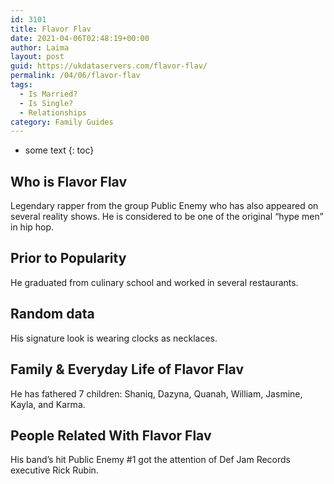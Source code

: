 ```yaml
---
id: 3101
title: Flavor Flav
date: 2021-04-06T02:48:19+00:00
author: Laima
layout: post
guid: https://ukdataservers.com/flavor-flav/
permalink: /04/06/flavor-flav
tags:
  - Is Married?
  - Is Single?
  - Relationships
category: Family Guides
---
```


* some text
{: toc}


## Who is Flavor Flav
                  
                  
                  
Legendary rapper from the group Public Enemy who has also appeared on several reality shows. He is considered to be one of the original &#8220;hype men&#8221; in hip hop.
                  
              
            
              
            
                
                
                
## Prior to Popularity
                  
                  
                  
He graduated from culinary school and worked in several restaurants.
                  
              
            
              
            
                
                
                
## Random data
                  
                  
                  
His signature look is wearing clocks as necklaces.
                  
              
            
              
            
                
                
                
## Family & Everyday Life of Flavor Flav
                  
                  
                  
He has fathered 7 children: Shaniq, Dazyna, Quanah, William, Jasmine, Kayla, and Karma.
                  
              
            
              
            
                
                
                
## People Related With Flavor Flav
                  
                  
                  
His band&#8217;s hit Public Enemy #1 got the attention of Def Jam Records executive Rick Rubin.
                  
              
            
              
            
                
              
            
              
              
            
            
              
            
          
          
          
